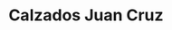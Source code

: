 ---
title: "Calzados Juan Cruz"
url: /cipolletti/calzados-juan-cruz-padre-jose-maria-brentana/
shop: zapatos
---